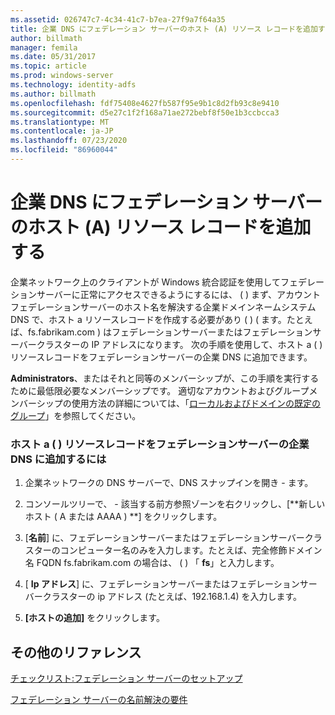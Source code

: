 ```yaml
---
ms.assetid: 026747c7-4c34-41c7-b7ea-27f9a7f64a35
title: 企業 DNS にフェデレーション サーバーのホスト (A) リソース レコードを追加する
author: billmath
manager: femila
ms.date: 05/31/2017
ms.topic: article
ms.prod: windows-server
ms.technology: identity-adfs
ms.author: billmath
ms.openlocfilehash: fdf75408e4627fb587f95e9b1c8d2fb93c8e9410
ms.sourcegitcommit: d5e27c1f2f168a71ae272bebf8f50e1b3ccbcca3
ms.translationtype: MT
ms.contentlocale: ja-JP
ms.lasthandoff: 07/23/2020
ms.locfileid: "86960044"
---
```

# <a name="add-a-host-a-resource-record-to-corporate-dns-for-a-federation-server"></a>企業 DNS にフェデレーション サーバーのホスト (A) リソース レコードを追加する



企業ネットワーク上のクライアントが Windows 統合認証を使用してフェデレーションサーバーに正常にアクセスできるようにするには、 \( \) まず、アカウントフェデレーションサーバーのホスト名を解決する企業ドメインネームシステム DNS で、ホスト a リソースレコードを作成する必要があり \( \) \( ます。たとえば、fs.fabrikam.com \) はフェデレーションサーバーまたはフェデレーションサーバークラスターの IP アドレスになります。 次の手順を使用して、ホスト a \( \) リソースレコードをフェデレーションサーバーの企業 DNS に追加できます。  
  
**Administrators**、またはそれと同等のメンバーシップが、この手順を実行するために最低限必要なメンバーシップです。  適切なアカウントおよびグループメンバーシップの使用方法の詳細については、「[ローカルおよびドメインの既定のグループ](https://go.microsoft.com/fwlink/?LinkId=83477)」を参照してください。   
  
### <a name="to-add-a-host-a-resource-record-to-corporate-dns-for-a-federation-server"></a>ホスト a \( \) リソースレコードをフェデレーションサーバーの企業 DNS に追加するには  
  
1.  企業ネットワークの DNS サーバーで、DNS スナップインを開き \- ます。  
  
2.  コンソールツリーで、 \- 該当する前方参照ゾーンを右クリックし、[**新しいホスト \( A または AAAA \) **] をクリックします。  
  
3.  [**名前**] に、フェデレーションサーバーまたはフェデレーションサーバークラスターのコンピューター名のみを入力します。たとえば、完全修飾ドメイン名 FQDN fs.fabrikam.com の場合は、 \( \) 「 **fs**」と入力します。  
  
4.  [ **Ip アドレス**] に、フェデレーションサーバーまたはフェデレーションサーバークラスターの ip アドレス (たとえば、192.168.1.4) を入力します。  
  
5.  **[ホストの追加]** をクリックします。  
  
## <a name="additional-references"></a>その他のリファレンス  
[チェックリスト:フェデレーション サーバーのセットアップ](Checklist--Setting-Up-a-Federation-Server.md)  
  
[フェデレーション サーバーの名前解決の要件](/previous-versions/windows/it-pro/windows-server-2012-R2-and-2012/dd807055(v=ws.11))  
  
